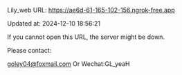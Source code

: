 Lily_web URL: https://ae6d-61-165-102-156.ngrok-free.app

Updated at: 2024-12-10 18:56:21

If you cannot open this URL, the server might be down.

Please contact: 

goley04@foxmail.com Or Wechat:GL_yeaH